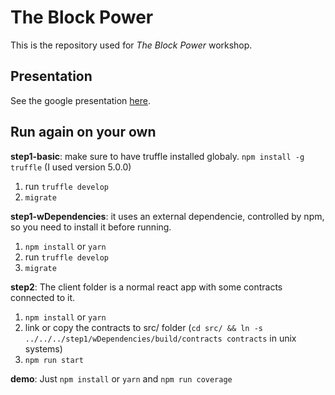 # The Block Power
This is the repository used for *The Block Power* workshop.

## Presentation
See the google presentation [here](https://docs.google.com/presentation/d/1Cjh_2eP6DnILo3bTyxyCs7zP75aTorMxYos_8WfSP-E/edit?usp=sharing).

## Run again on your own
**step1-basic**: make sure to have truffle installed globaly. `npm install -g truffle` (I used version 5.0.0)
1. run `truffle develop`
2. `migrate`

**step1-wDependencies**: it uses an external dependencie, controlled by npm, so you need to install it before running.
1. `npm install` or `yarn`
2. run `truffle develop`
3. `migrate`

**step2**: The client folder is a normal react app with some contracts connected to it.
1. `npm install` or `yarn`
2. link or copy the contracts to src/ folder (`cd src/ && ln -s ../../../step1/wDependencies/build/contracts contracts` in unix systems)
3. `npm run start`

**demo**: Just `npm install` or `yarn` and `npm run coverage`